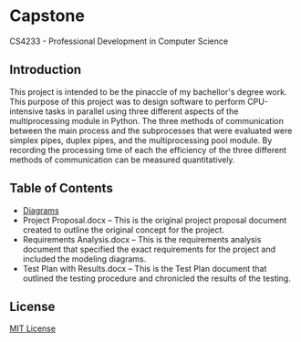 # Capstone
 CS4233 - Professional Development in Computer Science

## Introduction
This project is intended to be the pinaccle of my bachellor's degree work.  This purpose of this project was to design software to perform CPU-intensive tasks in parallel using three different aspects of the multiprocessing module in Python.  The three methods of communication between the main process and the subprocesses that were evaluated were simplex pipes, duplex pipes, and the multiprocessing pool module.  By recording the processing time of each the efficiency of the three different methods of communication can be measured quantitatively.

## Table of Contents
- [Diagrams](Diagrams/README.md)
- Project Proposal.docx – This is the original project proposal document created to outline the original concept for the project.
- Requirements Analysis.docx – This is the requirements analysis document that specified the exact requirements for the project and included the modeling diagrams.
- Test Plan with Results.docx – This is the Test Plan document that outlined the testing procedure and chronicled the results of the testing.

## License
[MIT License](LICENSE)
